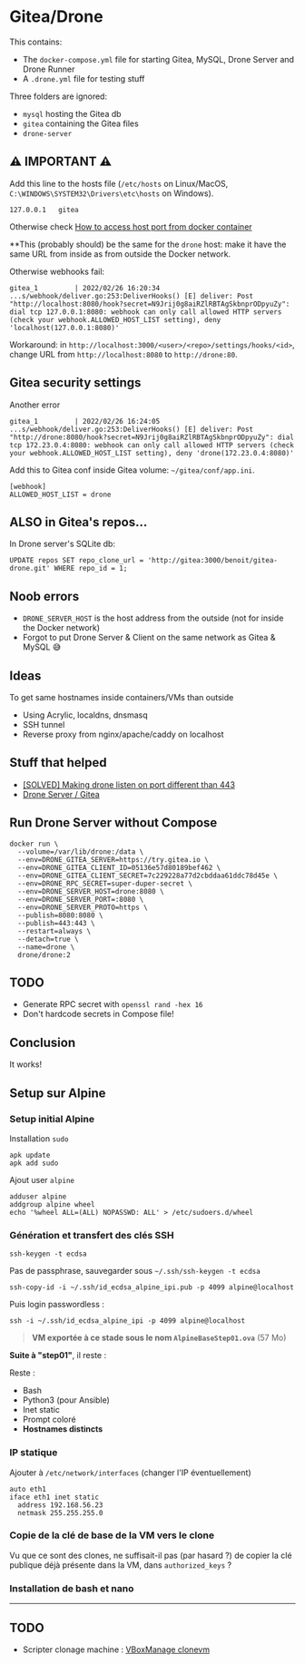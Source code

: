 # Gitea/Drone

This contains:

* The `docker-compose.yml` file for starting Gitea, MySQL, Drone Server and Drone Runner
* A `.drone.yml` file for testing stuff

Three folders are ignored:

* `mysql` hosting the Gitea db
* `gitea` containing the Gitea files
* `drone-server`

## :warning: **IMPORTANT** :warning:

Add this line to the hosts file (`/etc/hosts` on Linux/MacOS, `C:\WINDOWS\SYSTEM32\Drivers\etc\hosts` on Windows).

```
127.0.0.1	gitea
```

Otherwise check [How to access host port from docker container](https://stackoverflow.com/questions/31324981/how-to-access-host-port-from-docker-container)

**This (probably should) be the same for the `drone` host: make it have the same URL from inside as from outside the Docker network.

Otherwise webhooks fail:

```
gitea_1         | 2022/02/26 16:20:34 ...s/webhook/deliver.go:253:DeliverHooks() [E] deliver: Post "http://localhost:8080/hook?secret=N9Jrij0g8aiRZlRBTAgSkbnprODpyuZy": dial tcp 127.0.0.1:8080: webhook can only call allowed HTTP servers (check your webhook.ALLOWED_HOST_LIST setting), deny 'localhost(127.0.0.1:8080)'
```

Workaround: in `http://localhost:3000/<user>/<repo>/settings/hooks/<id>`, change URL from `http://localhost:8080` to `http://drone:80`.

## Gitea security settings

Another error

```
gitea_1         | 2022/02/26 16:24:05 ...s/webhook/deliver.go:253:DeliverHooks() [E] deliver: Post "http://drone:8080/hook?secret=N9Jrij0g8aiRZlRBTAgSkbnprODpyuZy": dial tcp 172.23.0.4:8080: webhook can only call allowed HTTP servers (check your webhook.ALLOWED_HOST_LIST setting), deny 'drone(172.23.0.4:8080)'
```

Add this to Gitea conf inside Gitea volume: `~/gitea/conf/app.ini`.

```
[webhook]
ALLOWED_HOST_LIST = drone
```

## ALSO in Gitea's repos...

In Drone server's SQLite db:

```
UPDATE repos SET repo_clone_url = 'http://gitea:3000/benoit/gitea-drone.git' WHERE repo_id = 1;
```

## Noob errors

* `DRONE_SERVER_HOST` is the host address from the outside (not for inside the Docker network)
* Forgot to put Drone Server & Client on the same network as Gitea & MySQL :sweat_smile:

## Ideas

To get same hostnames inside containers/VMs than outside

* Using Acrylic, localdns, dnsmasq
* SSH tunnel
* Reverse proxy from nginx/apache/caddy on localhost

## Stuff that helped

* [[SOLVED] Making drone listen on port different than 443](https://discourse.drone.io/t/solved-making-drone-listen-on-port-different-than-443/8274)
* [Drone Server / Gitea](https://docs.drone.io/server/provider/gitea/)

## Run Drone Server without Compose
```
docker run \
  --volume=/var/lib/drone:/data \
  --env=DRONE_GITEA_SERVER=https://try.gitea.io \
  --env=DRONE_GITEA_CLIENT_ID=05136e57d80189bef462 \
  --env=DRONE_GITEA_CLIENT_SECRET=7c229228a77d2cbddaa61ddc78d45e \
  --env=DRONE_RPC_SECRET=super-duper-secret \
  --env=DRONE_SERVER_HOST=drone:8080 \
  --env=DRONE_SERVER_PORT=:8080 \
  --env=DRONE_SERVER_PROTO=https \
  --publish=8080:8080 \
  --publish=443:443 \
  --restart=always \
  --detach=true \
  --name=drone \
  drone/drone:2
```

## TODO

* Generate RPC secret with `openssl rand -hex 16`
* Don't hardcode secrets in Compose file!

## Conclusion

It works!

## Setup sur Alpine

### Setup initial Alpine

Installation `sudo`

```
apk update
apk add sudo
```

Ajout user `alpine`

```
adduser alpine
addgroup alpine wheel
echo '%wheel ALL=(ALL) NOPASSWD: ALL' > /etc/sudoers.d/wheel
```

### Génération et transfert des clés SSH

```
ssh-keygen -t ecdsa
```

Pas de passphrase, sauvegarder sous `~/.ssh/ssh-keygen -t ecdsa`

```
ssh-copy-id -i ~/.ssh/id_ecdsa_alpine_ipi.pub -p 4099 alpine@localhost
```

Puis login passwordless :

```
ssh -i ~/.ssh/id_ecdsa_alpine_ipi -p 4099 alpine@localhost
```

> **VM exportée à ce stade sous le nom `AlpineBaseStep01.ova`** (57 Mo)

**Suite à "step01"**, il reste :

Reste :

* Bash
* Python3 (pour Ansible)
* Inet static
* Prompt coloré
* **Hostnames distincts**

### IP statique

Ajouter à `/etc/network/interfaces` (changer l'IP éventuellement)

```
auto eth1
iface eth1 inet static
  address 192.168.56.23
  netmask 255.255.255.0
```

### Copie de la clé de base de la VM vers le clone

Vu que ce sont des clones, ne suffisait-il pas (par hasard ?) de copier la clé publique déjà présente dans la VM, dans `authorized_keys` ?

### Installation de bash et nano

---

## TODO

* Scripter clonage machine : [VBoxManage clonevm](https://docs.oracle.com/en/virtualization/virtualbox/6.0/user/vboxmanage-clonevm.html)